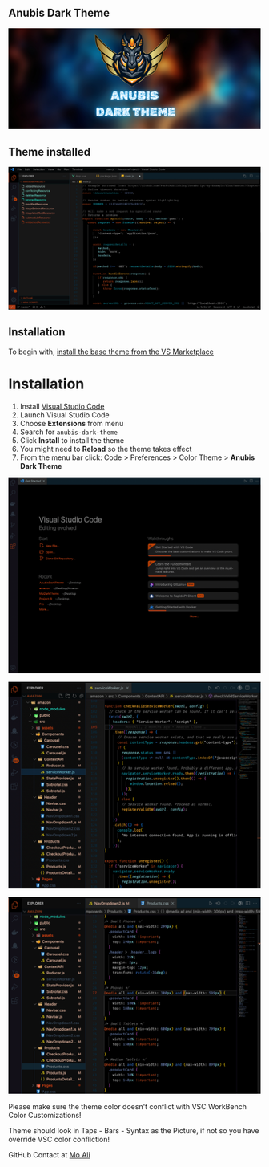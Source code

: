## Anubis Dark Theme

![Sky Blue Orange Noen White colour scheme](banner.png)

## Theme installed

![How Theme Looks installed](theme.png)

## Installation

To begin with, [install the base theme from the VS Marketplace](https://marketplace.visualstudio.com/items?itemName=MoAli.anubis-dark-theme)

# Installation

1.  Install [Visual Studio Code](https://code.visualstudio.com/)
2.  Launch Visual Studio Code
3.  Choose **Extensions** from menu
4.  Search for `anubis-dark-theme`
5.  Click **Install** to install the theme
6.  You might need to **Reload** so the theme takes effect
7.  From the menu bar click: Code > Preferences > Color Theme > **Anubis Dark Theme**

![How Theme Looks installed](1.png)

![How Theme Looks installed](2.png)

![How Theme Looks installed](3.png)

Please make sure the theme color doesn't conflict with VSC WorkBench Color Customizations!

Theme should look in Taps - Bars - Syntax as the Picture, if not so you have override VSC color confliction!

GitHub Contact at [Mo Ali](https://github.com/devMoAli)
